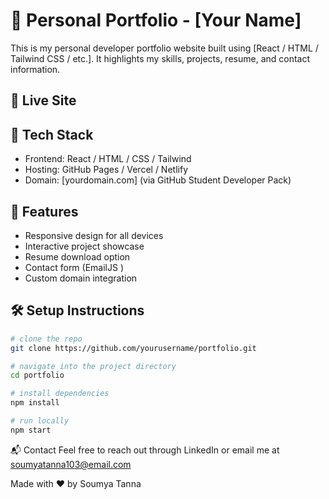 # 💼 Personal Portfolio - [Your Name]

This is my personal developer portfolio website built using [React / HTML / Tailwind CSS / etc.]. It highlights my skills, projects, resume, and contact information.

## 🔗 Live Site


## 🚀 Tech Stack
- Frontend: React / HTML / CSS / Tailwind
- Hosting: GitHub Pages / Vercel / Netlify
- Domain: [yourdomain.com] (via GitHub Student Developer Pack)

## 📸 Features
- Responsive design for all devices
- Interactive project showcase
- Resume download option
- Contact form (EmailJS )
- Custom domain integration

## 🛠️ Setup Instructions
```bash
# clone the repo
git clone https://github.com/yourusername/portfolio.git

# navigate into the project directory
cd portfolio

# install dependencies
npm install

# run locally
npm start
```
📬 Contact
Feel free to reach out through LinkedIn or email me at soumyatanna103@email.com

Made with ❤️ by Soumya Tanna
